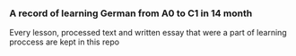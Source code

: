 ### A record of learning German from A0 to C1 in 14 month

Every lesson, processed text and written essay that were a part of learning proccess are kept in this repo 
